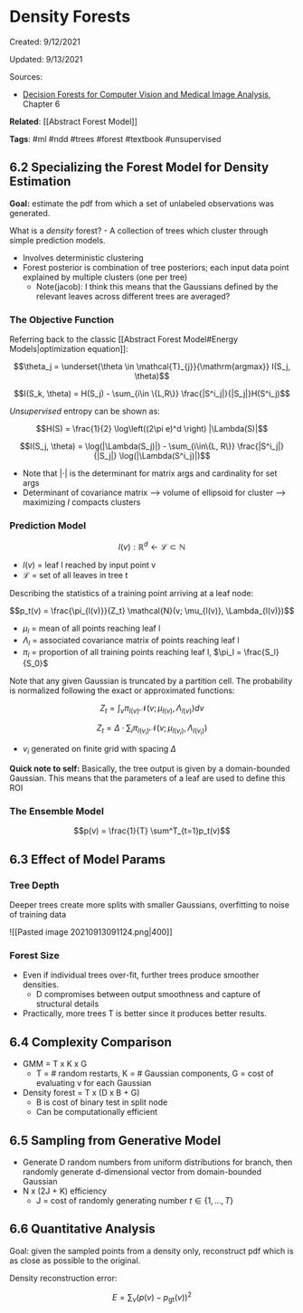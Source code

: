 # Density Forests
Created: 9/12/2021

Updated: 9/13/2021

Sources:
* [Decision Forests for Computer Vision and Medical Image Analysis](https://link.springer.com/book/10.1007/978-1-4471-4929-3), Chapter 6

**Related**: [[Abstract Forest Model]]

**Tags**: #ml #ndd #trees #forest #textbook #unsupervised

## 6.2 Specializing the Forest Model for Density Estimation

**Goal:** estimate the pdf from which a set of unlabeled observations was generated.

What is a *density* forest? - A collection of trees which cluster through simple prediction models.
- Involves deterministic clustering
- Forest posterior is combination of tree posteriors; each input data point explained by multiple clusters (one per tree)
	-  Note(jacob): I think this means that the Gaussians defined by the relevant leaves across different trees are averaged?

### The Objective Function
Referring back to the classic [[Abstract Forest Model#Energy Models|optimization equation]]:

$$\theta_j = \underset{\theta \in \mathcal{T}_{j}}{\mathrm{argmax}} I(S_j, \theta)$$

$$I(S_k, \theta) = H(S_j) - \sum_{i\in \{L,R\}} \frac{|S^i_j|}{|S_j|}H(S^i_j)$$

*Unsupervised* entropy can be shown as:

$$H(S) = \frac{1}{2} \log\left((2\pi e)^d \right) |\Lambda(S)|$$

$$I(S_j, \theta) = \log(|\Lambda(S_j)|) - \sum_{i\in\{L, R\}} \frac{|S^i_j|}{|S_j|} \log(|\Lambda(S^i_j)|)$$

- Note that $| \cdot |$ is the determinant for matrix args and cardinality for set args
- Determinant of covariance matrix --> volume of ellipsoid for cluster --> maximizing $I$ compacts clusters

### Prediction Model

$$l(v): \mathbb{R}^d \leftarrow \mathcal{L} \subset \mathbb{N}$$
- $l(v)$ = leaf l reached by input point v
- $\mathcal{L}$ = set of all leaves in tree t

Describing the statistics of a training point arriving at a leaf node:

$$p_t(v) = \frac{\pi_{l(v)}}{Z_t} \mathcal{N}(v; \mu_{l(v)}, \Lambda_{l(v)})$$
- $\mu_l$ = mean of all points reaching leaf l
- $\Lambda_l$ = associated covariance matrix of points reaching leaf l
- $\pi_l$ = proportion of all training points reaching leaf l, $\pi_l = \frac{S_l}{S_0}$

Note that any given Gaussian is truncated by a partition cell. The probability is normalized following the exact or approximated functions:

$$Z_t = \int_v \pi_{l(v)} \mathcal{N}(v; \mu_{l(v)}, \Lambda_{l(v)})dv$$

$$Z_t = \Delta \cdot \sum_i \pi_{l(v_i)} \mathcal{N}(v; \mu_{l(v_i)}, \Lambda_{l(v_i)})$$

- $v_i$ generated on finite grid with spacing $\Delta$

**Quick note to self:** Basically, the tree output is given by a domain-bounded Gaussian. This means that the parameters of a leaf are used to define this ROI

### The Ensemble Model

$$p(v) = \frac{1}{T} \sum^T_{t=1}p_t(v)$$

## 6.3 Effect of Model Params

### Tree Depth

Deeper trees create more splits with smaller Gaussians, overfitting to noise of training data

![[Pasted image 20210913091124.png|400]]

### Forest Size

- Even if individual trees over-fit, further trees produce smoother densities. 
	- D compromises between output smoothness and capture of structural details
- Practically, more trees T is better since it produces better results.

## 6.4 Complexity Comparison
- GMM = T x K x G
	- T = # random restarts, K = # Gaussian components, G = cost of evaluating v for each Gaussian
- Density forest = T x (D x B + G)
	- B is cost of binary test in split node
	- Can be computationally efficient

## 6.5 Sampling from Generative Model
- Generate D random numbers from uniform distributions for branch, then randomly generate d-dimensional vector from domain-bounded Gaussian
- N x (2J + K) efficiency
	- J = cost of randomly generating number $t\in \{ 1,..., T\}$

## 6.6 Quantitative Analysis

Goal: given the sampled points from a density only, reconstruct pdf which is as close as possible to the original.

Density reconstruction error:

$$E = \sum_v \left( p(v) - p_{\mathrm{gt}}(v)\right)^2$$